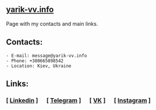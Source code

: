 ## [yarik-vv.info](https://yarik-vv.info)
Page with my contacts and main links.

## Contacts:
```
- E-mail: message@yarik-vv.info
- Phone: +380665898542
- Location: Kiev, Ukraine
```
## Links: 
### [&nbsp;[Linkedin](https://www.linkedin.com/in/yarik-vv)&nbsp;]&nbsp;&nbsp;&nbsp;&nbsp;&nbsp;&nbsp;[&nbsp;[Telegram](http://telegram.me/yarik_vv)&nbsp;]&nbsp;&nbsp;&nbsp;&nbsp;&nbsp;&nbsp;[&nbsp;[VK](https://vk.com/yarik_vv)&nbsp;]&nbsp;&nbsp;&nbsp;&nbsp;&nbsp;&nbsp;[&nbsp;[Instagram](https://www.instagram.com/yarik_vv)&nbsp;]